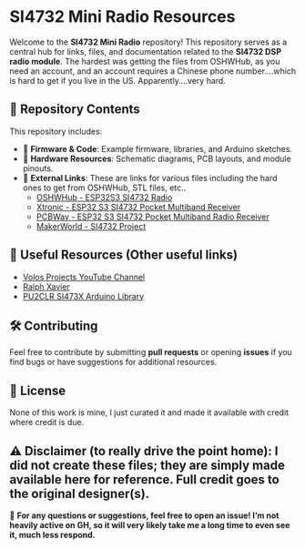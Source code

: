# SI4732 Mini Radio Resources

Welcome to the **SI4732 Mini Radio** repository! This repository serves as a central hub for links, files, and documentation related to the **SI4732 DSP radio module**. The hardest was getting the files from OSHWHub, as you need an account, and an account requires a Chinese phone number….which is hard to get if you live in the US. Apparently….very hard.

## 📁 Repository Contents
This repository includes:

- 🔧 **Firmware & Code**: Example firmware, libraries, and Arduino sketches.
- 📡 **Hardware Resources**: Schematic diagrams, PCB layouts, and module pinouts.
- 🔗 **External Links**: These are links for various files including the hard ones to get from OSHWHub, STL files, etc..
  - [OSHWHub - ESP32S3 SI4732 Radio](https://oshwhub.com/sunnygold/esp32s3-si4732-shou-yin-ji)
  - [Xtronic - ESP32 S3 SI4732 Pocket Multiband Receiver](https://xtronic.org/circuit/rf/radio-receiver/esp32-s3-si4732-pocket-multiband-receiver/)
  - [PCBWay - ESP32 S3 SI4732 Pocket Multiband Radio Receiver](https://www.pcbway.com/project/shareproject/ESP32_S3_SI4732_pocket_multiband_radio_receiver_40ce2b94.html)
  - [MakerWorld - SI4732 Project](https://makerworld.com/en/models/785921)

## 🔗 Useful Resources (Other useful links)
- [Volos Projects YouTube Channel](https://www.youtube.com/@VolosProjects)
- [Ralph Xavier](https://github.com/ralphxavier/SI4735)
- [PU2CLR SI473X Arduino Library](https://github.com/pu2clr/SI4735)

## 🛠 Contributing
Feel free to contribute by submitting **pull requests** or opening **issues** if you find bugs or have suggestions for additional resources.

## 📜 License
None of this work is mine, I just curated it and made it available with credit where credit is due.

⚠️ Disclaimer (to really drive the point home):
I did not create these files; they are simply made available here for reference. Full credit goes to the original designer(s).
---
📧 **For any questions or suggestions, feel free to open an issue! I’m not heavily active on GH, so it will very likely take me a long time to even see it, much less respond.**

